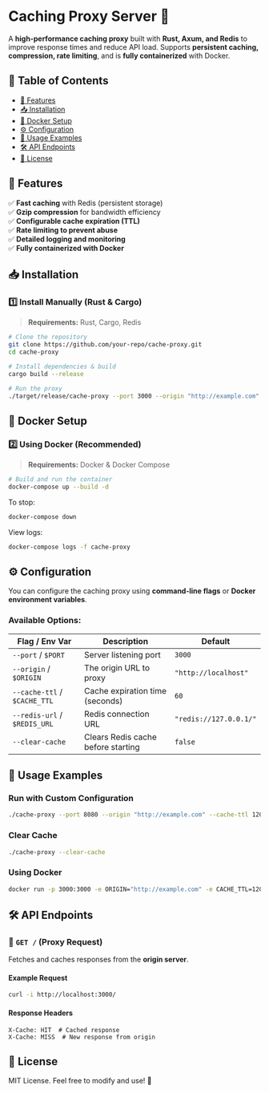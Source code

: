 # **Caching Proxy Server** 🚀  

A **high-performance caching proxy** built with **Rust, Axum, and Redis** to improve response times and reduce API load. Supports **persistent caching, compression, rate limiting**, and is **fully containerized** with Docker.



## 📌 **Table of Contents**  
- [🔧 Features](#-features)  
- [📥 Installation](#-installation)  
- [🐳 Docker Setup](#-docker-setup)  
- [⚙️ Configuration](#-configuration)  
- [📝 Usage Examples](#-usage-examples)  
- [🛠 API Endpoints](#-api-endpoints)  
- [📜 License](#-license)  



## 🔧 **Features**  
✅ **Fast caching** with Redis (persistent storage)  
✅ **Gzip compression** for bandwidth efficiency  
✅ **Configurable cache expiration (TTL)**  
✅ **Rate limiting to prevent abuse**  
✅ **Detailed logging and monitoring**  
✅ **Fully containerized with Docker**  



## 📥 **Installation**  

### **1️⃣ Install Manually (Rust & Cargo)**
> **Requirements:** Rust, Cargo, Redis

```sh
# Clone the repository
git clone https://github.com/your-repo/cache-proxy.git
cd cache-proxy

# Install dependencies & build
cargo build --release

# Run the proxy
./target/release/cache-proxy --port 3000 --origin "http://example.com" --cache-ttl 120
```



## 🐳 **Docker Setup**  

### **2️⃣ Using Docker (Recommended)**
> **Requirements:** Docker & Docker Compose

```sh
# Build and run the container
docker-compose up --build -d
```

To stop:
```sh
docker-compose down
```

View logs:
```sh
docker-compose logs -f cache-proxy
```



## ⚙️ **Configuration**  

You can configure the caching proxy using **command-line flags** or **Docker environment variables**.

### **Available Options:**
| Flag / Env Var   | Description | Default |
|------------------|-------------|---------|
| `--port` / `$PORT` | Server listening port | `3000` |
| `--origin` / `$ORIGIN` | The origin URL to proxy | `"http://localhost"` |
| `--cache-ttl` / `$CACHE_TTL` | Cache expiration time (seconds) | `60` |
| `--redis-url` / `$REDIS_URL` | Redis connection URL | `"redis://127.0.0.1/"` |
| `--clear-cache` | Clears Redis cache before starting | `false` |



## 📝 **Usage Examples**  

### **Run with Custom Configuration**
```sh
./cache-proxy --port 8080 --origin "http://example.com" --cache-ttl 120
```

### **Clear Cache**
```sh
./cache-proxy --clear-cache
```

### **Using Docker**
```sh
docker run -p 3000:3000 -e ORIGIN="http://example.com" -e CACHE_TTL=120 your-image-name
```



## 🛠 **API Endpoints**  

### **📌 `GET /` (Proxy Request)**
Fetches and caches responses from the **origin server**.

#### **Example Request**
```sh
curl -i http://localhost:3000/
```

#### **Response Headers**
```http
X-Cache: HIT  # Cached response
X-Cache: MISS  # New response from origin
```


## 📜 **License**
MIT License. Feel free to modify and use! 🚀  


